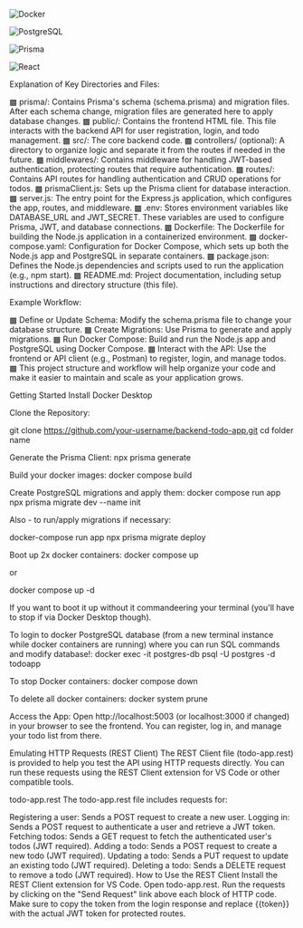 
![Docker](https://cdn.jsdelivr.net/gh/devicons/devicon/icons/docker/docker-original.svg)

![PostgreSQL](https://cdn.jsdelivr.net/gh/devicons/devicon/icons/postgresql/postgresql-original.svg)

![Prisma](https://cdn.jsdelivr.net/gh/devicons/devicon/icons/prisma/prisma-original.svg)

![React](https://cdn.jsdelivr.net/gh/devicons/devicon/icons/react/react-original.svg)

Explanation of Key Directories and Files:

▩ prisma/: Contains Prisma's schema (schema.prisma) and migration files. After each schema change, migration files are generated here to apply database changes.
▩ public/: Contains the frontend HTML file. This file interacts with the backend API for user registration, login, and todo management.
▩ src/: The core backend code.
▩ controllers/ (optional): A directory to organize logic and separate it from the routes if needed in the future.
▩ middlewares/: Contains middleware for handling JWT-based authentication, protecting routes that require authentication.
▩ routes/: Contains API routes for handling authentication and CRUD operations for todos.
▩ prismaClient.js: Sets up the Prisma client for database interaction.
▩ server.js: The entry point for the Express.js application, which configures the app, routes, and middleware.
▩ .env: Stores environment variables like DATABASE_URL and JWT_SECRET. These variables are used to configure Prisma, JWT, and database connections.
▩ Dockerfile: The Dockerfile for building the Node.js application in a containerized environment.
▩ docker-compose.yaml: Configuration for Docker Compose, which sets up both the Node.js app and PostgreSQL in separate containers.
▩ package.json: Defines the Node.js dependencies and scripts used to run the application (e.g., npm start).
▩ README.md: Project documentation, including setup instructions and directory structure (this file).

Example Workflow:

▩ Define or Update Schema: Modify the schema.prisma file to change your database structure.
▩ Create Migrations: Use Prisma to generate and apply migrations.
▩ Run Docker Compose: Build and run the Node.js app and PostgreSQL using Docker Compose.
▩ Interact with the API: Use the frontend or API client (e.g., Postman) to register, login, and manage todos.
▩ This project structure and workflow will help organize your code and make it easier to maintain and scale as your application grows.

Getting Started
Install Docker Desktop

Clone the Repository:

git clone https://github.com/your-username/backend-todo-app.git
cd folder name

Generate the Prisma Client:
npx prisma generate

Build your docker images:
docker compose build

Create PostgreSQL migrations and apply them:
docker compose run app npx prisma migrate dev --name init

Also - to run/apply migrations if necessary:

docker-compose run app npx prisma migrate deploy

Boot up 2x docker containers:
docker compose up

or

docker compose up -d

If you want to boot it up without it commandeering your terminal (you'll have to stop if via Docker Desktop though).

To login to docker PostgreSQL database (from a new terminal instance while docker containers are running) where you can run SQL commands and modify database!:
docker exec -it postgres-db psql -U postgres -d todoapp

To stop Docker containers:
docker compose down

To delete all docker containers:
docker system prune

Access the App:
Open http://localhost:5003 (or localhost:3000 if changed) in your browser to see the frontend. You can register, log in, and manage your todo list from there.

Emulating HTTP Requests (REST Client)
The REST Client file (todo-app.rest) is provided to help you test the API using HTTP requests directly. You can run these requests using the REST Client extension for VS Code or other compatible tools.

todo-app.rest
The todo-app.rest file includes requests for:

Registering a user: Sends a POST request to create a new user.
Logging in: Sends a POST request to authenticate a user and retrieve a JWT token.
Fetching todos: Sends a GET request to fetch the authenticated user's todos (JWT required).
Adding a todo: Sends a POST request to create a new todo (JWT required).
Updating a todo: Sends a PUT request to update an existing todo (JWT required).
Deleting a todo: Sends a DELETE request to remove a todo (JWT required).
How to Use the REST Client
Install the REST Client extension for VS Code.
Open todo-app.rest.
Run the requests by clicking on the "Send Request" link above each block of HTTP code.
Make sure to copy the token from the login response and replace {{token}} with the actual JWT token for protected routes.
